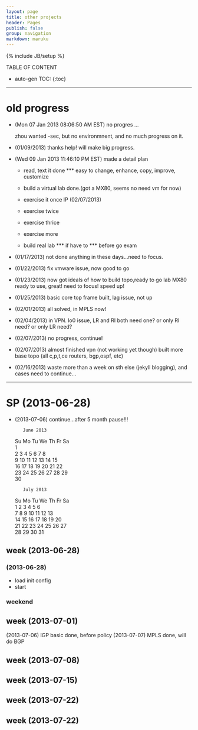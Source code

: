 ```yaml
---
layout: page
title: other projects
header: Pages
publish: false
group: navigation
markdown: maruku
---
```


{% include JB/setup %}

TABLE OF CONTENT

* auto-gen TOC:
{:toc}

- - -

# old progress


* (Mon 07 Jan 2013 08:06:50 AM EST) no progres ... 

    zhou wanted -sec, but no environmnent, and no much progress on it.

* (01/09/2013) thanks help! will make big progress.

* (Wed 09 Jan 2013 11:46:10 PM EST) made a detail plan

    - read, text it             done
	*** easy to change, enhance, copy, improve, customize

    - build a virtual lab       done.(got a MX80, seems no need vm for now)

    - exercise it once          IP (02/07/2013) 

    - exercise twice

    - exercise thrice

    - exercise more

    - build real lab 
	*** if have to
	*** before go exam

* (01/17/2013) not done anything in these days...need to focus.
* (01/22/2013) fix vmware issue, now good to go
* (01/23/2013) now got ideals of how to build topo,ready to go
               lab MX80 ready to use, great!
               need to focus! speed up!

* (01/25/2013) basic core top frame built, lag issue, not up
* (02/01/2013) all solved, in MPLS now!
* (02/04/2013) in VPN. lo0 issue, LR and RI both need one?
                or only RI need? or only LR need?
* (02/07/2013) no progress, continue!
* (02/07/2013) almost finished vpn (not working yet though)
                built more base topo (all c,p,t,ce routers, bgp,ospf, etc)
* (02/16/2013) waste more than a week on sth else (jekyll blogging), and cases
               need to continue...

- - -

# SP (2013-06-28) 

* (2013-07-06) continue...after 5 month pause!!!

         June 2013             
    Su Mo Tu We Th Fr Sa       
                       1       
     2  3  4  5  6  7  8       
     9 10 11 12 13 14 15       
    16 17 18 19 20 21 22       
    23 24 25 26 27 28 29       
    30                    
    
         July 2013         
    Su Mo Tu We Th Fr Sa   
        1  2  3  4  5  6   
     7  8  9 10 11 12 13   
    14 15 16 17 18 19 20   
    21 22 23 24 25 26 27   
    28 29 30 31            

## week (2013-06-28) 
    
### (2013-06-28) 

* load init config
* start

### weekend


## week (2013-07-01)

(2013-07-06) IGP basic done, before policy
(2013-07-07) MPLS done, will do BGP

## week (2013-07-08)                      

## week (2013-07-15)                      

## week (2013-07-22)                      

## week (2013-07-22)                      
